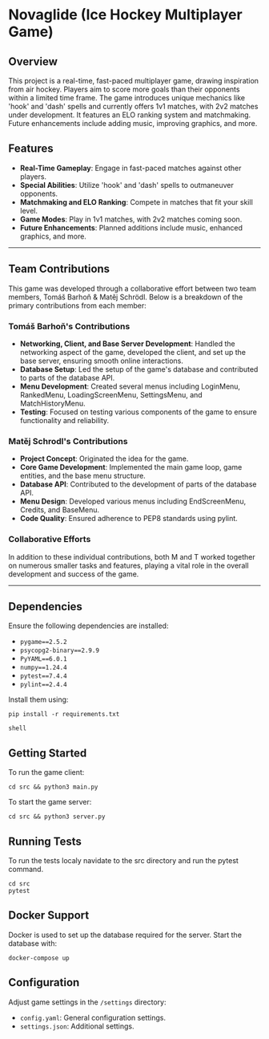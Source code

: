 # Novaglide (Ice Hockey Multiplayer Game)

## Overview
This project is a real-time, fast-paced multiplayer game, drawing inspiration from air hockey. Players aim to score more goals than their opponents within a limited time frame. The game introduces unique mechanics like 'hook' and 'dash' spells and currently offers 1v1 matches, with 2v2 matches under development. It features an ELO ranking system and matchmaking. Future enhancements include adding music, improving graphics, and more.

## Features
- **Real-Time Gameplay**: Engage in fast-paced matches against other players.
- **Special Abilities**: Utilize 'hook' and 'dash' spells to outmaneuver opponents.
- **Matchmaking and ELO Ranking**: Compete in matches that fit your skill level.
- **Game Modes**: Play in 1v1 matches, with 2v2 matches coming soon.
- **Future Enhancements**: Planned additions include music, enhanced graphics, and more.

---
## Team Contributions

This game was developed through a collaborative effort between two team members, Tomáš Barhoň & Matěj Schrödl. Below is a breakdown of the primary contributions from each member:

### Tomáš Barhoň's Contributions
- **Networking, Client, and Base Server Development**: Handled the networking aspect of the game, developed the client, and set up the base server, ensuring smooth online interactions.
- **Database Setup**: Led the setup of the game's database and contributed to parts of the database API.
- **Menu Development**: Created several menus including LoginMenu, RankedMenu, LoadingScreenMenu, SettingsMenu, and MatchHistoryMenu.
- **Testing**: Focused on testing various components of the game to ensure functionality and reliability.

### Matěj Schrodl's Contributions
- **Project Concept**: Originated the idea for the game.
- **Core Game Development**: Implemented the main game loop, game entities, and the base menu structure.
- **Database API**: Contributed to the development of parts of the database API.
- **Menu Design**: Developed various menus including EndScreenMenu, Credits, and BaseMenu.
- **Code Quality**: Ensured adherence to PEP8 standards using pylint.


### Collaborative Efforts
In addition to these individual contributions, both M and T worked together on numerous smaller tasks and features, playing a vital role in the overall development and success of the game.

---
## Dependencies
Ensure the following dependencies are installed:
- `pygame==2.5.2`
- `psycopg2-binary==2.9.9`
- `PyYAML==6.0.1`
- `numpy==1.24.4`
- `pytest==7.4.4`
- `pylint==2.4.4`



Install them using:
```
pip install -r requirements.txt

shell
```

## Getting Started
To run the game client:
```
cd src && python3 main.py
```

To start the game server:
```
cd src && python3 server.py
```

## Running Tests
To run the tests localy navidate to the src directory and run the pytest command.

```
cd src
pytest
```

## Docker Support
Docker is used to set up the database required for the server. Start the database with:
```
docker-compose up
```

## Configuration
Adjust game settings in the `/settings` directory:
- `config.yaml`: General configuration settings.
- `settings.json`: Additional settings.
